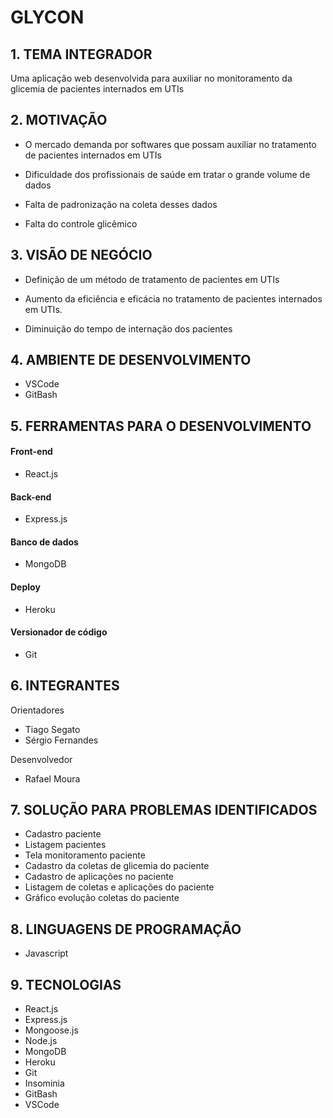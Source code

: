 # GLYCON

## 1. TEMA INTEGRADOR

Uma aplicação web desenvolvida para auxiliar no monitoramento da glicemia de pacientes internados em UTIs

## 2. MOTIVAÇÃO

- O mercado demanda por softwares que possam auxiliar no tratamento de pacientes internados em UTIs

- Dificuldade dos profissionais de saúde em tratar o grande volume de dados

- Falta de padronização na coleta desses dados

- Falta do controle glicêmico

## 3. VISÃO DE NEGÓCIO

- Definição de um método de tratamento de pacientes em UTIs

- Aumento da eficiência e eficácia no tratamento de pacientes internados em UTIs.

- Diminuição do tempo de internação dos pacientes

## 4. AMBIENTE DE DESENVOLVIMENTO

- VSCode
- GitBash

## 5. FERRAMENTAS PARA O DESENVOLVIMENTO

#### Front-end

- React.js

#### Back-end

- Express.js

#### Banco de dados

- MongoDB

#### Deploy

-  Heroku

#### Versionador de código

- Git

## 6. INTEGRANTES

Orientadores
- Tiago Segato
- Sérgio Fernandes

Desenvolvedor
- Rafael Moura

## 7. SOLUÇÃO PARA PROBLEMAS IDENTIFICADOS

- Cadastro paciente
- Listagem pacientes
- Tela monitoramento paciente
- Cadastro da coletas de glicemia do paciente
- Cadastro de aplicações no paciente
- Listagem de coletas e aplicações do paciente
- Gráfico evolução coletas do paciente


## 8. LINGUAGENS DE PROGRAMAÇÃO

- Javascript

## 9. TECNOLOGIAS

- React.js
- Express.js
- Mongoose.js
- Node.js
- MongoDB
- Heroku
- Git
- Insominia
- GitBash
- VSCode
